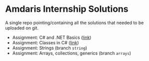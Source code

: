 # Amdaris Internship Solutions
A single repo pointing/containing all the solutions that needed to be uploaded on git.

* Assignment: C# and .NET Basics ([link](https://github.com/liviumocanup/basics-task))
* Assignment: Classes in C# ([link](https://github.com/liviumocanup/basics-task))
* Assignment: Strings (branch `string`)
* Assignment: Arrays, collections, generics (branch `arrays`)